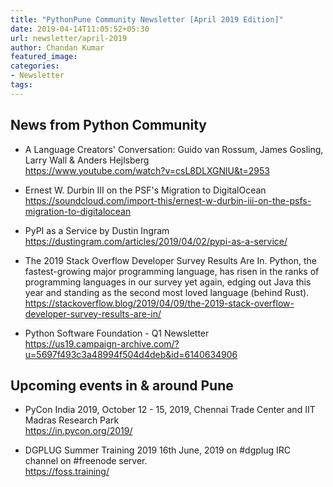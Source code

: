 ```yaml
---
title: "PythonPune Community Newsletter [April 2019 Edition]"
date: 2019-04-14T11:05:52+05:30
url: newsletter/april-2019
author: Chandan Kumar
featured_image:
categories:
- Newsletter
tags:
---
```


## News from Python Community

* A Language Creators' Conversation: Guido van Rossum, James Gosling, Larry Wall & Anders Hejlsberg  
  https://www.youtube.com/watch?v=csL8DLXGNlU&t=2953

* Ernest W. Durbin III on the PSF's Migration to DigitalOcean  
  https://soundcloud.com/import-this/ernest-w-durbin-iii-on-the-psfs-migration-to-digitalocean

* PyPI as a Service by Dustin Ingram  
  https://dustingram.com/articles/2019/04/02/pypi-as-a-service/

* The 2019 Stack Overflow Developer Survey Results Are In.
  Python, the fastest-growing major programming language, has risen in the ranks of programming
  languages in our survey yet again, edging out Java this year and standing as the second most
  loved language (behind Rust).  
  https://stackoverflow.blog/2019/04/09/the-2019-stack-overflow-developer-survey-results-are-in/

* Python Software Foundation - Q1 Newsletter  
  https://us19.campaign-archive.com/?u=5697f493c3a48994f504d4deb&id=6140634906

## Upcoming events in & around Pune

* PyCon India 2019, October 12 - 15, 2019,
  Chennai Trade Center and IIT Madras Research Park  
  https://in.pycon.org/2019/

* DGPLUG Summer Training 2019
  16th June, 2019 on #dgplug IRC channel on #freenode server.  
  https://foss.training/

